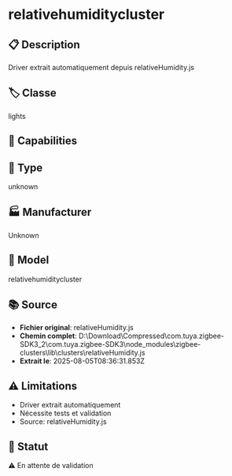 # relativehumiditycluster

## 📋 Description
Driver extrait automatiquement depuis relativeHumidity.js

## 🏷️ Classe
lights

## 🔧 Capabilities


## 📡 Type
unknown

## 🏭 Manufacturer
Unknown

## 📱 Model
relativehumiditycluster

## 📚 Source
- **Fichier original**: relativeHumidity.js
- **Chemin complet**: D:\Download\Compressed\com.tuya.zigbee-SDK3_2\com.tuya.zigbee-SDK3\node_modules\zigbee-clusters\lib\clusters\relativeHumidity.js
- **Extrait le**: 2025-08-05T08:36:31.853Z

## ⚠️ Limitations
- Driver extrait automatiquement
- Nécessite tests et validation
- Source: relativeHumidity.js

## 🚀 Statut
⚠️ En attente de validation

